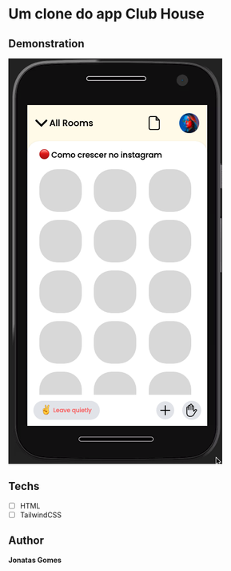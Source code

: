 # Um clone do app Club House

## Demonstration

<img src="./assets/demo.png" alt="Exemplo">

## Techs
* [ ] HTML
* [ ] TailwindCSS

## Author

**Jonatas Gomes**